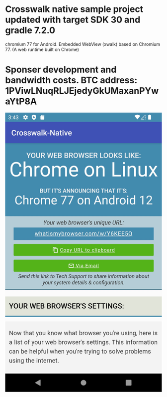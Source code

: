 # Crosswalk native sample project updated with target SDK 30 and gradle 7.2.0
chromium 77 for Android. Embedded WebView (xwalk) based on Chromium 77. (A web runtime built on Chrome)

# Sponser development and bandwidth costs. BTC address: 1PViwLNuqRLJEjedyGkUMaxanPYwaYtP8A


![xwalk](/xwalk-77.jpg)
